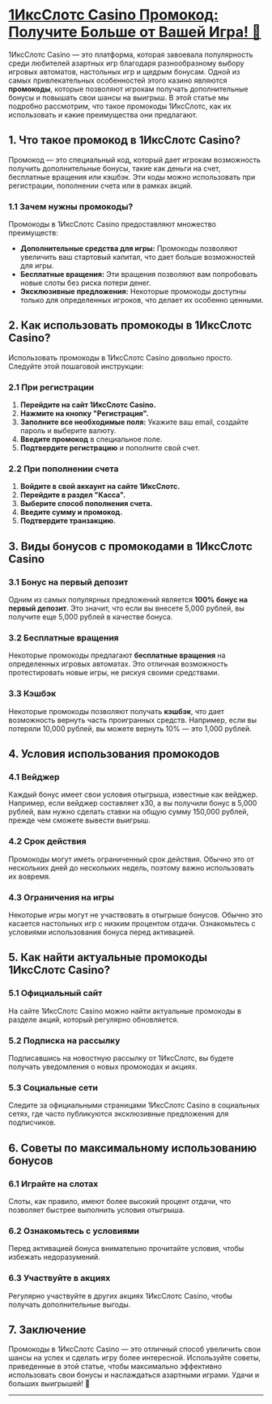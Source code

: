 # [1ИксСлотс Casino Промокод: Получите Больше от Вашей Игра! 🎉](https://brandplay.link/J2ZbqMPZ)

1ИксСлотс Casino — это платформа, которая завоевала популярность среди любителей азартных игр благодаря разнообразному выбору игровых автоматов, настольных игр и щедрым бонусам. Одной из самых привлекательных особенностей этого казино являются **промокоды**, которые позволяют игрокам получать дополнительные бонусы и повышать свои шансы на выигрыш. В этой статье мы подробно рассмотрим, что такое промокоды 1ИксСлотс, как их использовать и какие преимущества они предлагают.

## 1. Что такое промокод в 1ИксСлотс Casino?

Промокод — это специальный код, который дает игрокам возможность получить дополнительные бонусы, такие как деньги на счет, бесплатные вращения или кэшбэк. Эти коды можно использовать при регистрации, пополнении счета или в рамках акций.

### 1.1 Зачем нужны промокоды?

Промокоды в 1ИксСлотс Casino предоставляют множество преимуществ:

* **Дополнительные средства для игры:** Промокоды позволяют увеличить ваш стартовый капитал, что дает больше возможностей для игры.
* **Бесплатные вращения:** Эти вращения позволяют вам попробовать новые слоты без риска потери денег.
* **Эксклюзивные предложения:** Некоторые промокоды доступны только для определенных игроков, что делает их особенно ценными.

## 2. Как использовать промокоды в 1ИксСлотс Casino?

Использовать промокоды в 1ИксСлотс Casino довольно просто. Следуйте этой пошаговой инструкции:

### 2.1 При регистрации

1. **Перейдите на сайт 1ИксСлотс Casino.**
2. **Нажмите на кнопку "Регистрация".**
3. **Заполните все необходимые поля:** Укажите ваш email, создайте пароль и выберите валюту.
4. **Введите промокод** в специальное поле.
5. **Подтвердите регистрацию** и пополните свой счет.

### 2.2 При пополнении счета

1. **Войдите в свой аккаунт на сайте 1ИксСлотс.**
2. **Перейдите в раздел "Касса".**
3. **Выберите способ пополнения счета.**
4. **Введите сумму и промокод.**
5. **Подтвердите транзакцию.**

## 3. Виды бонусов с промокодами в 1ИксСлотс Casino

### 3.1 Бонус на первый депозит

Одним из самых популярных предложений является **100% бонус на первый депозит**. Это значит, что если вы внесете 5,000 рублей, вы получите еще 5,000 рублей в качестве бонуса.

### 3.2 Бесплатные вращения

Некоторые промокоды предлагают **бесплатные вращения** на определенных игровых автоматах. Это отличная возможность протестировать новые игры, не рискуя своими средствами.

### 3.3 Кэшбэк

Некоторые промокоды позволяют получать **кэшбэк**, что дает возможность вернуть часть проигранных средств. Например, если вы потеряли 10,000 рублей, вы можете вернуть 10% — это 1,000 рублей.

## 4. Условия использования промокодов

### 4.1 Вейджер

Каждый бонус имеет свои условия отыгрыша, известные как вейджер. Например, если вейджер составляет x30, а вы получили бонус в 5,000 рублей, вам нужно сделать ставки на общую сумму 150,000 рублей, прежде чем сможете вывести выигрыш.

### 4.2 Срок действия

Промокоды могут иметь ограниченный срок действия. Обычно это от нескольких дней до нескольких недель, поэтому важно использовать их вовремя.

### 4.3 Ограничения на игры

Некоторые игры могут не участвовать в отыгрыше бонусов. Обычно это касается настольных игр с низким процентом отдачи. Ознакомьтесь с условиями использования бонуса перед активацией.

## 5. Как найти актуальные промокоды 1ИксСлотс Casino?

### 5.1 Официальный сайт

На сайте 1ИксСлотс Casino можно найти актуальные промокоды в разделе акций, который регулярно обновляется.

### 5.2 Подписка на рассылку

Подписавшись на новостную рассылку от 1ИксСлотс, вы будете получать уведомления о новых промокодах и акциях.

### 5.3 Социальные сети

Следите за официальными страницами 1ИксСлотс Casino в социальных сетях, где часто публикуются эксклюзивные предложения для подписчиков.

## 6. Советы по максимальному использованию бонусов

### 6.1 Играйте на слотах

Слоты, как правило, имеют более высокий процент отдачи, что позволяет быстрее выполнить условия отыгрыша.

### 6.2 Ознакомьтесь с условиями

Перед активацией бонуса внимательно прочитайте условия, чтобы избежать недоразумений.

### 6.3 Участвуйте в акциях

Регулярно участвуйте в других акциях 1ИксСлотс Casino, чтобы получать дополнительные выгоды.

## 7. Заключение

Промокоды в 1ИксСлотс Casino — это отличный способ увеличить свои шансы на успех и сделать игру более интересной. Используйте советы, приведенные в этой статье, чтобы максимально эффективно использовать свои бонусы и наслаждаться азартными играми. Удачи и больших выигрышей! 🎊

***

###
